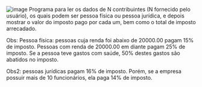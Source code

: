 ![image](https://user-images.githubusercontent.com/109772999/199581286-9a61df09-1692-4fa3-91d8-ad2a3ca077ab.png)
Programa para ler os dados de N contribuintes (N fornecido pelo usuário), os quais podem ser pessoa física ou pessoa jurídica, e depois mostrar o valor do imposto 
pago por cada um, bem como o total de imposto arrecadado.

Obs: Pessoa física: pessoas cuja renda foi abaixo de 20000.00 pagam 15% de imposto. Pessoas com renda de 20000.00 em diante pagam 25% de imposto. Se a pessoa teve 
gastos com saúde, 50% destes gastos são abatidos no imposto.

Obs2: pessoas jurídicas pagam 16% de imposto. Porém, se a empresa possuir mais de 10 funcionários, ela paga 14% de imposto.
